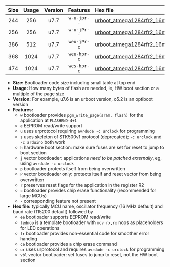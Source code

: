 |Size|Usage|Version|Features|Hex file|
|:-:|:-:|:-:|:-:|:--|
|244|256|u7.7|`w-u-jpr--`|[urboot_atmega1284rfr2_16mhz_19200bps_lednop_ur_vbl.hex](https://raw.githubusercontent.com/stefanrueger/urboot.hex/main/mcus/atmega1284rfr2/fcpu_16mhz/19200_bps/urboot_atmega1284rfr2_16mhz_19200bps_lednop_ur_vbl.hex)|
|256|256|u7.7|`w-u-jPr--`|[urboot_atmega1284rfr2_16mhz_19200bps_ur_vbl.hex](https://raw.githubusercontent.com/stefanrueger/urboot.hex/main/mcus/atmega1284rfr2/fcpu_16mhz/19200_bps/urboot_atmega1284rfr2_16mhz_19200bps_ur_vbl.hex)|
|386|512|u7.7|`weu-jPr-c`|[urboot_atmega1284rfr2_16mhz_19200bps_ee_lednop_fr_ce_ur_vbl.hex](https://raw.githubusercontent.com/stefanrueger/urboot.hex/main/mcus/atmega1284rfr2/fcpu_16mhz/19200_bps/urboot_atmega1284rfr2_16mhz_19200bps_ee_lednop_fr_ce_ur_vbl.hex)|
|368|1024|u7.7|`weu-hpr-c`|[urboot_atmega1284rfr2_16mhz_19200bps_ee_lednop_fr_ce_ur.hex](https://raw.githubusercontent.com/stefanrueger/urboot.hex/main/mcus/atmega1284rfr2/fcpu_16mhz/19200_bps/urboot_atmega1284rfr2_16mhz_19200bps_ee_lednop_fr_ce_ur.hex)|
|474|1024|u7.7|`wes-hpr-c`|[urboot_atmega1284rfr2_16mhz_19200bps_ee_lednop_fr_ce.hex](https://raw.githubusercontent.com/stefanrueger/urboot.hex/main/mcus/atmega1284rfr2/fcpu_16mhz/19200_bps/urboot_atmega1284rfr2_16mhz_19200bps_ee_lednop_fr_ce.hex)|

- **Size:** Bootloader code size including small table at top end
- **Usage:** How many bytes of flash are needed, ie, HW boot section or a multiple of the page size
- **Version:** For example, u7.6 is an urboot version, o5.2 is an optiboot version
- **Features:**
  + `w` bootloader provides `pgm_write_page(sram, flash)` for the application at `FLASHEND-4+1`
  + `e` EEPROM read/write support
  + `u` uses urprotocol requiring `avrdude -c urclock` for programming
  + `s` uses skeleton of STK500v1 protocol (deprecated); `-c urclock` and `-c arduino` both work
  + `h` hardware boot section: make sure fuses are set for reset to jump to boot section
  + `j` vector bootloader: applications *need to be patched externally*, eg, using `avrdude -c urclock`
  + `p` bootloader protects itself from being overwritten
  + `P` vector bootloader only: protects itself and reset vector from being overwritten
  + `r` preserves reset flags for the application in the register R2
  + `c` bootloader provides chip erase functionality (recommended for large MCUs)
  + `-` corresponding feature not present
- **Hex file:** typically MCU name, oscillator frequency (16 MHz default) and baud rate (115200 default) followed by
  + `ee` bootloader supports EEPROM read/write
  + `lednop` is a template bootloader with `mov rx,rx` nops as placeholders for LED operations
  + `fr` bootloader provides non-essential code for smoother error handing
  + `ce` bootloader provides a chip erase command
  + `ur` uses urprotocol and requires `avrdude -c urclock` for programming
  + `vbl` vector bootloader: set fuses to jump to reset, not the HW boot section
